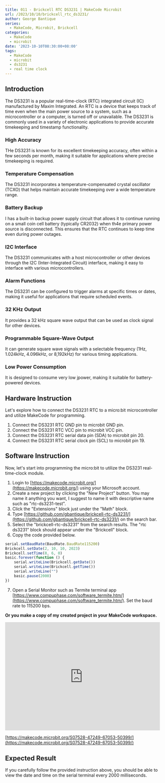```yaml
---
title: 011 - Brickcell RTC DS3231 | MakeCode Microbit
url: /2023/10/10/brickcell_rtc_ds3231/
author: George Bantique
series:
  - MakeCode, Microbit, Brickcell
categories:
  - MakeCode
  - microbit
date: '2023-10-10T08:30:00+08:00'
tags:
  - MakeCode
  - microbit
  - ds3231
  - real time clock
---
```



## **Introduction**

The DS3231 is a popular real-time-clock (RTC) integrated circuit (IC) manufactured by Maxim Integrated. An RTC is a device that keeps track of time even when the main power source to a system, such as a microcontroller or a computer, is turned off or unavailable. The DS3231 is commonly used in a variety of electronic applications to provide accurate timekeeping and timestamp functionality.

### **High Accuracy**

THe DS3231 is known for its excellent timekeeping accuracy, often within a few seconds per month, making it suitable for applications where precise timekeeping is required.

### **Temperature Compensation**

The DS3231 incorporates a temperature-compensated crystal oscillator (TCXO) that helps maintain accurate timekeeping over a wide temperature range.

### **Battery Backup**

I has a built-in backup power supply circuit that allows it to continue running on a small coin cell battery (typically CR2032) when th4e primary power source is disconnected. This ensures that the RTC continues to keep time even during power outages.

### **I2C Interface**

The DS3231 communicates with a host microcontroller or other devices through the I2C (Inter-Integrated Circuit) interface, making it easy to interface with various microcontrollers.

### **Alarm Functions**

The DS3231 can be configured to trigger alarms at specific times or dates, making it useful for applications that require  scheduled events.

### **32 KHz Output**

It provides a 32 kHz square wave output that can be used as clock signal for other devices.

### **Programmable Square-Wave Output**

It can generate square wave signals with a selectable frequency (1Hz, 1.024kHz, 4.096kHz, or 8,192kHz) for various timing applications.

### **Low Power Consumption**

It is designed to consume very low jpower, making it suitable for battery-powered devices.


## **Hardware Instruction**

Let's explore how to connect the DS3231 RTC to a micro:bit microcontroller and utilize MakeCode for programming.

1. Connect the DS3231 RTC GND pin to microbit GND pin.
2. Connect the DS3231 RTC VCC pin to microbit VCC pin.
3. Connect the DS3231 RTC serial data pin (SDA) to microbit pin 20.
4. Connect the DS3231 RTC serial clock pin (SCL) to microbit pin 19.

## **Software Instruction**

Now, let's start into programming the micro:bit to utilize the DS3231 real-time-clock module.

1. Login to [https://makecode.microbit.org/](https://makecode.microbit.org/) using your Microsoft account.
2. Create a new project by clicking the "New Project" button. You may name it anything you want, I suggest to name it with descriptive name such as "rtc-ds3231-test".
3. Click the "Extensions" block just under the "Math" block.
4. Type [https://github.com/gbantique/brickcell-rtc-ds3231/](https://github.com/gbantique/brickcell-rtc-ds3231/) on the search bar.
5. Select the "brickcell-rtc-ds3231" from the search results. The "rtc ds3231" block should appear under the "Brickcell" block.
6. Copy the code provided below.

```ts
serial.setBaudRate(BaudRate.BaudRate115200)
Brickcell.setDate(2, 10, 10, 2023)
Brickcell.setTime(8, 6, 0)
basic.forever(function () {
    serial.writeLine(Brickcell.getDate())
    serial.writeLine(Brickcell.getTime())
    serial.writeLine("")
    basic.pause(2000)
})
```
7. Open a Serial Monitor such as Termite terminal app [https://www.compuphase.com/software_termite.htm/](https://www.compuphase.com/software_termite.htm/). Set the baud rate to 115200 bps.

**Or you make a copy of my created project in your MakeCode workspace.**

<div style="position:relative;height:0;padding-bottom:70%;overflow:hidden;"><iframe style="position:absolute;top:0;left:0;width:100%;height:100%;" src="https://makecode.microbit.org/#pub:S07528-47249-67053-50399" frameborder="0" sandbox="allow-popups allow-forms allow-scripts allow-same-origin"></iframe></div>

[https://makecode.microbit.org/S07528-47249-67053-50399/](https://makecode.microbit.org/S07528-47249-67053-50399/)

## **Expected Result**

If you carefully follow the provided instruction above, you should be able to view the date and time on the serial terminal every 2000 milliseconds.

